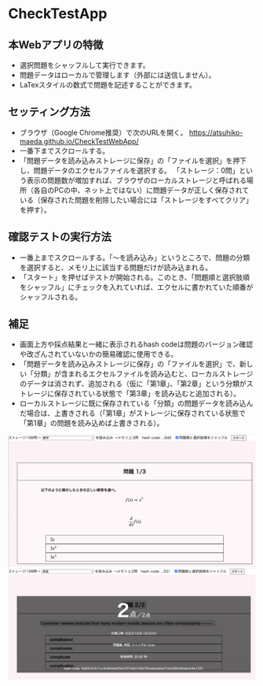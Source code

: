# CheckTestApp

## 本Webアプリの特徴
* 選択問題をシャッフルして実行できます。
* 問題データはローカルで管理します（外部には送信しません）。
* LaTexスタイルの数式で問題を記述することができます。

## セッティング方法
* ブラウザ（Google Chrome推奨）で次のURLを開く。
  https://atsuhiko-maeda.github.io/CheckTestWebApp/
* 一番下までスクロールする。
* 「問題データを読み込みストレージに保存」の「ファイルを選択」を押下し、問題データのエクセルファイルを選択する。
「ストレージ：0問」という表示の問題数が増加すれば、ブラウザのローカルストレージと呼ばれる場所（各自のPCの中、ネット上ではない）に問題データが正しく保存されている（保存された問題を削除したい場合には「ストレージをすべてクリア」を押す）。

## 確認テストの実行方法
* 一番上までスクロールする。「〜を読み込み」というところで、問題の分類を選択すると、メモリ上に該当する問題だけが読み込まれる。
* 「スタート」を押せばテストが開始される。このとき、「問題順と選択肢順をシャッフル」にチェックを入れていれば、エクセルに書かれていた順番がシャッフルされる。

## 補足
* 画面上方や採点結果と一緒に表示されるhash codeは問題のバージョン確認や改ざんされていないかの簡易確認に使用できる。
*  「問題データを読み込みストレージに保存」の「ファイルを選択」で、新しい「分類」が含まれるエクセルファイルを読み込むと、ローカルストレージのデータは消されず、追加される（仮に「第1章」、「第2章」という分類がストレージに保存されている状態で「第3章」を読み込むと追加される）。
* ローカルストレージに既に保存されている「分類」の問題データを読み込んだ場合は、上書きされる（「第1章」がストレージに保存されている状態で「第1章」の問題を読み込めば上書きされる）。

<img src="https://github.com/atsuhiko-maeda/CheckTestWebApp/blob/main/screenshot01.png">
<img src="https://github.com/atsuhiko-maeda/CheckTestWebApp/blob/main/screenshot02.png">
